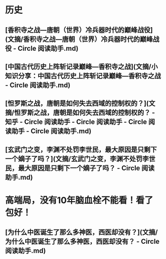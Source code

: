 # 历史
## [香积寺之战—唐朝（世界）冷兵器时代的巅峰战役](文摘/香积寺之战—唐朝（世界）冷兵器时代的巅峰战役 - Circle 阅读助手.md)
## [中国古代历史上阵斩记录巅峰—香积寺之战](文摘/小知识分享：中国古代历史上阵斩记录巅峰—香积寺之战 - Circle 阅读助手.md)
## [怛罗斯之战，唐朝是如何失去西域的控制权的？](文摘/怛罗斯之战，唐朝是如何失去西域的控制权的？ - 知乎 - Circle 阅读助手 - Circle 阅读助手 - Circle 阅读助手 - Circle 阅读助手.md)
## [玄武门之变，李渊不处罚李世民，最大原因是只剩下一个嫡子了吗？](文摘/玄武门之变，李渊不处罚李世民，最大原因是只剩下一个嫡子了吗？ - Circle 阅读助手.md)

# 高端局，没有10年脑血栓不能看！看了包好！
## [为什么中医诞生了那么多神医，西医却没有？](文摘/为什么中医诞生了那么多神医，西医却没有？ - Circle 阅读助手.md)
